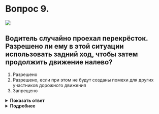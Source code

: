 # Вопрос 9.

![](https://s.drom.ru/i24227/pdd/tickets/2016/1542608819.jpg)

## Водитель случайно проехал перекрёсток. Разрешено ли ему в этой ситуации использовать задний ход, чтобы затем продолжить движение налево?

1. Разрешено
2. Разрешено, если при этом не будут созданы помехи для других участников дорожного движения
3. Запрещено

<details>
<summary><b>Показать ответ</b></summary>
Правильный ответ: 3
</details>
<details>
<summary><b>Подробнее</b></summary>
Движение задним ходом на перекрёстках запрещено.
(Пункт 8.12 ПДД)
</details>